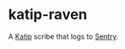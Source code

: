 # katip-raven

A [Katip](https://hackage.haskell.org/package/katip) scribe that logs to [Sentry](https://sentry.io/).
